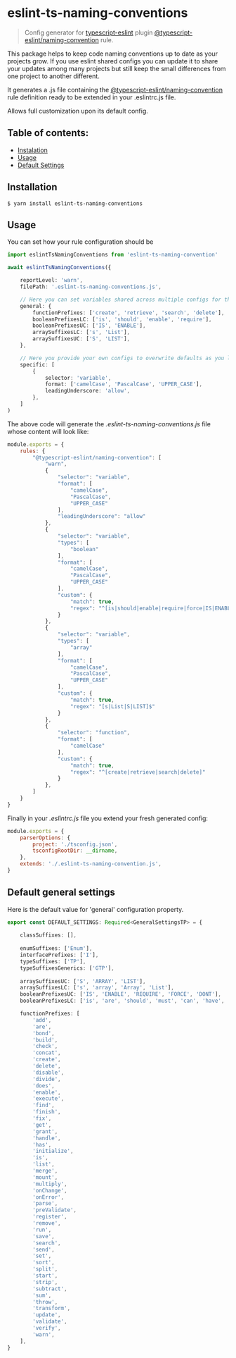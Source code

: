 # eslint-ts-naming-conventions

> Config generator for [typescript-eslint](https://github.com/typescript-eslint/typescript-eslint) plugin [@typescript-eslint/naming-convention](https://github.com/typescript-eslint/typescript-eslint/blob/master/packages/eslint-plugin/docs/rules/naming-convention.md#enforces-naming-conventions-for-everything-across-a-codebase-naming-convention) rule.

This package helps to keep code naming conventions up to date as your projects grow. If you use eslint shared configs you can update it to share your updates among many projects but still keep the small differences from one project to another different.

It generates a .js file containing the [@typescript-eslint/naming-convention](https://github.com/typescript-eslint/typescript-eslint/blob/master/packages/eslint-plugin/docs/rules/naming-convention.md#enforces-naming-conventions-for-everything-across-a-codebase-naming-convention) rule definition ready to be extended in your .eslintrc.js file.

Allows full customization upon its default config.

## Table of contents:

- [Instalation](#Installation)
- [Usage](#Usage)
- [Default Settings](#Default-general-settings)


## Installation
```
$ yarn install eslint-ts-naming-conventions
```

## Usage

You can set how your rule configuration should be

```ts
import eslintTsNamingConventions from 'eslint-ts-naming-convention'

await eslintTsNamingConventions({

    reportLevel: 'warn',
    filePath: '.eslint-ts-naming-conventions.js',

    // Here you can set variables shared across multiple configs for the rule
    general: {
        functionPrefixes: ['create', 'retrieve', 'search', 'delete'],
        booleanPrefixesLC: ['is', 'should', 'enable', 'require'],
        booleanPrefixesUC: ['IS', 'ENABLE'],
        arraySuffixesLC: ['s', 'List'],
        arraySuffixesUC: ['S', 'LIST'],
    },

    // Here you provide your own configs to overwrite defaults as you like
    specific: [
        {
            selector: 'variable',
            format: ['camelCase', 'PascalCase', 'UPPER_CASE'],
            leadingUnderscore: 'allow',
        },
    ]
)
```

The above code will generate the _.eslint-ts-naming-conventions.js_ file whose content will look like:

```js
module.exports = {
    rules: {
        "@typescript-eslint/naming-convention": [
            "warn",
            {
                "selector": "variable",
                "format": [
                    "camelCase",
                    "PascalCase",
                    "UPPER_CASE"
                ],
                "leadingUnderscore": "allow"
            },
            {
                "selector": "variable",
                "types": [
                    "boolean"
                ],
                "format": [
                    "camelCase",
                    "PascalCase",
                    "UPPER_CASE"
                ],
                "custom": {
                    "match": true,
                    "regex": "^[is|should|enable|require|force|IS|ENABLE]"
                }
            },
            {
                "selector": "variable",
                "types": [
                    "array"
                ],
                "format": [
                    "camelCase",
                    "PascalCase",
                    "UPPER_CASE"
                ],
                "custom": {
                    "match": true,
                    "regex": "[s|List|S|LIST]$"
                }
            },
            {
                "selector": "function",
                "format": [
                    "camelCase"
                ],
                "custom": {
                    "match": true,
                    "regex": "^[create|retrieve|search|delete]"
                }
            },
        ]
    }
}
```

Finally in your _.eslintrc.js_ file you extend your fresh generated config:

```js
module.exports = {
    parserOptions: {
        project: './tsconfig.json',
        tsconfigRootDir: __dirname,
    },
    extends: './.eslint-ts-naming-convention.js',
}
```

## Default general settings

Here is the default value for 'general' configuration property.

```ts
export const DEFAULT_SETTINGS: Required<GeneralSettingsTP> = {
    
    classSuffixes: [],
    
    enumSuffixes: ['Enum'],
    interfacePrefixes: ['I'],
    typeSuffixes: ['TP'],
    typeSuffixesGenerics: ['GTP'],
    
    arraySuffixesUC: ['S', 'ARRAY', 'LIST'],
    arraySuffixesLC: ['s', 'array', 'Array', 'List'],
    booleanPrefixesUC: ['IS', 'ENABLE', 'REQUIRE', 'FORCE', 'DONT'],
    booleanPrefixesLC: ['is', 'are', 'should', 'must', 'can', 'have', 'has', 'did', 'dont', 'will', 'enable', 'require', 'force'],

    functionPrefixes: [
        'add',
        'are',
        'bond',
        'build',
        'check',
        'concat',
        'create',
        'delete',
        'disable',
        'divide',
        'does',
        'enable',
        'execute',
        'find',
        'finish',
        'fix',
        'get',
        'grant',
        'handle',
        'has',
        'initialize',
        'is',
        'list',
        'merge',
        'mount',
        'multiply',
        'onChange',
        'onError',
        'parse',
        'preValidate',
        'register',
        'remove',
        'run',
        'save',
        'search',
        'send',
        'set',
        'sort',
        'split',
        'start',
        'strip',
        'subtract',
        'sum',
        'throw',
        'transform',
        'update',
        'validate',
        'verify',
        'warn',
    ],
}
```